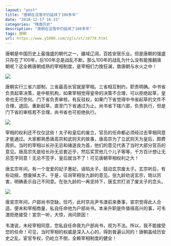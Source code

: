 ```yaml
---
layout: "post"
title: "唐朝在没落中仍延续了100多年"
date: "2018-12-17 16:15"
categories: "隋唐历史"
description: "唐朝在没落中仍延续了100多年"
tags: 唐朝
url: https://www.y5000.com/zgls/st/18778.html
---
```






唐朝是中国历史上最强盛的朝代之一，疆域辽阔，百姓安居乐业。但是唐朝的强盛只存在了100年，后100年总是战乱不断。那么100年的战乱为什么没有能推翻唐朝呢？这全赖唐朝成熟的宰相制度，是宰相们力挽狂澜，救唐朝与水火之中！

![](https://img.y5000.com/uploads/allimg/170407/09242VG9-0.jpg)

唐朝实行三省六部制，三省最高长官就是宰相。三省相互制约，职责明确。中书省负责起草决策，是中枢机构，如果宰相觉得皇帝的决策不合理，可以拒绝起草，皇帝也无可奈何。门下省负责审核，有反驳权，如果门下省觉得中书省起草的文件不合理，退回，重新起草，直至门下省通过为止。尚书省下辖六部，负责执行，但是门下省的审核若不合理，尚书省也可拒绝执行。

![](https://img.y5000.com/uploads/allimg/170407/09242R3P-1.jpg)

宰相的权利还不仅仅这些！太子和皇后的废立，官员的任命都必须经过去宰相同意才能通过。大家都熟悉唐高宗和武则天的故事，唐高宗为了立武则天为皇后，颇费周折。当时的宰相以长孙无忌和褚遂良为首，他们的意见代表了当时大部分官员的意见。唐高宗先是给长孙无忌套近乎，然后奖赏他几个儿子等等，千方百计想让无忌签字同意！无忌不签字，皇后就当不了！可见唐朝宰相权利之大！

唐玄宗年间，有一个宠爱的妃子惠妃，诬陷太子，鼓动玄宗废太子。玄宗听后，有些动摇，想废掉太子。于是，征询宰相张九龄的意见。张九龄劝说玄宗，晓以厉害，明确表示自己不同意。在张九龄的一再坚持下，唐玄宗打消了废太子的念头。

![](https://img.y5000.com/uploads/allimg/170407/8-1F40F91Q1Q5.jpg)

唐宣宗年间，户部尚书空缺。恰巧，此时京兆尹韦澳前来奏事，宣宗觉得此人合适，便未和宰相商量，私自任命他为户部尚书。本来升职是件值得高兴的事，可韦澳拒绝接受！宣宗一听，大惊，询问原因！

韦澳说，未经宰相同意，您私自任命我为户部尚书，视为不法。所以，我不能接受您的任命！可见，当时宰相的权威是深入人心的，得到普遍认同的！唐朝虽经历安史之乱，宦官专权，仍屹立不倒，全赖宰相制度的健全！
